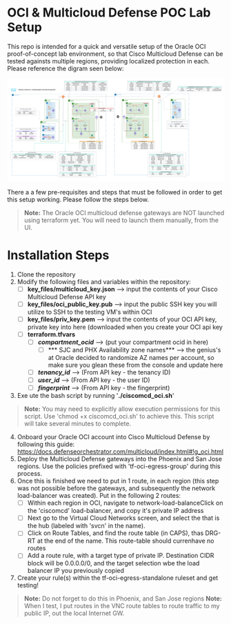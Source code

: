 # OCI & Multicloud Defense POC Lab Setup

This repo is intended for a quick and versatile setup of the Oracle OCI proof-of-concept lab environment, so that Cisco Multicloud Defense can be tested againsts multiple regions, providing localized protection in each. Please reference the digram seen below:

![Lab Topology](images/setopology.png "OCI Lab Topology")

There a a few pre-requisites and steps that must be followed in order to get this setup working. Please follow the steps below.

 > **Note:** The Oracle OCI multicloud defense gateways are NOT launched using terraform yet. You will need to launch them manually, from the UI.
# Installation Steps

 1. Clone the repository
 2. Modify the following files and variables within the repository:
	 - [ ] **key_files/multicloud_key.json** --> input the contents of your Cisco Multicloud Defense API key
	 - [ ] **key_files/oci_public_key.pub** --> input the public SSH key you will utilize to SSH to the testing VM's within OCI
	 - [ ] **key_files/priv_key.pem**  --> input the contents of your OCI API key, private key into here (downloaded when you create your OCI api key
	 - [ ] **terraform.tfvars**
	    - [ ] ***compartment_ocid*** --> (put your compartment ocid in here)
            - [ ] *** SJC and PHX Availability zone names*** --> the genius's at Oracle decided to randomize AZ names per account, so make sure you glean these from the console and update here
	    - [ ] ***tenancy_id*** --> (From API key - the tenancy ID)
	    - [ ] ***user_id*** --> (From API key - the user ID)
	    - [ ] ***fingerprint*** --> (From API key - the fingerprint)
 4. Exe ute the bash script by running '**./ciscomcd_oci.sh**'
 > **Note:** You may need to explicitly allow execution permissions for this script. Use 'chmod +x ciscomcd_oci.sh' to achieve this. This script will take several minutes to complete.
 
 4. Onboard your Oracle OCI account into Cisco Multicloud Defense by following this guide: https://docs.defenseorchestrator.com/multicloud/index.html#!g_oci.html
 5. Deploy the Multicloud Defense gateways into the Phoenix and San Jose regions. Use the policies prefixed with 'tf-oci-egress-group' during this process.
 6. Once this is finished we need to put in 1 route, in each region (this step was not possible before the gateways, and subsequently the network load-balancer was created). Put in the following 2 routes:
	- [ ] Within each region in OCI, navigate to network-load-balanceClick on the 'ciscomcd' load-balancer, and copy it's private IP address
	- [ ] Next go to the Virtual Cloud Networks screen, and select the that is the hub (labeled with 'svcn' in the name).
	- [ ] Click on Route Tables, and find the route table (in CAPS), thas DRG-RT at the end of the name. This route-table should currenhave no routes
	- [ ] Add a route rule, with a target type of private IP. Destination CIDR block will be 0.0.0.0/0, and the target selection wbe the load balancer IP you previously copied
 7. Create your rule(s) within the tf-oci-egress-standalone ruleset and get testing!
 > **Note:** Do not forget to do this in Phoenix, and San Jose regions
 > **Note:** When I test, I put routes in the VNC route tables to route traffic to my public IP, out the local Internet GW.
